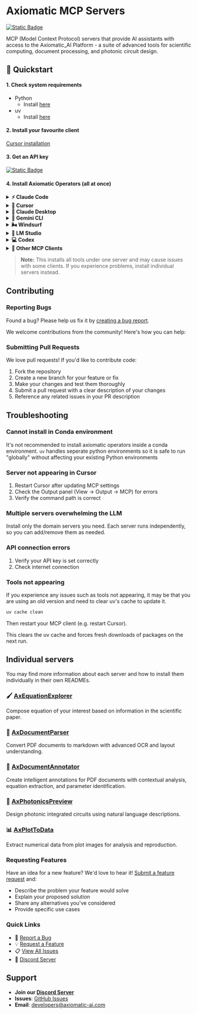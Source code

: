 # Axiomatic MCP Servers

[![Static Badge](https://img.shields.io/badge/Join%20Discord-5865f2?style=flat)](https://discord.gg/KKU97ZR5)

MCP (Model Context Protocol) servers that provide AI assistants with access to the Axiomatic_AI Platform - a suite of advanced tools for scientific computing, document processing, and photonic circuit design.

## 🚀 Quickstart

#### 1. Check system requirements

- Python
  - Install [here](https://www.python.org/downloads/)
- uv
  - Install [here](https://docs.astral.sh/uv/getting-started/installation/)

#### 2. Install your favourite client
[Cursor installation](https://cursor.com/docs/cli/installation)

#### 3. Get an API key

[![Static Badge](https://img.shields.io/badge/Get%20your%20API%20key-6EB700?style=flat)](https://docs.google.com/forms/d/e/1FAIpQLSfScbqRpgx3ZzkCmfVjKs8YogWDshOZW9p-LVXrWzIXjcHKrQ/viewform)

#### 4. Install Axiomatic Operators (all at once)

<details>
<summary><strong>⚡ Claude Code</strong></summary>

```bash
claude mcp add axiomatic-mcp --env AXIOMATIC_API_KEY=your-api-key-here -- uvx --from axiomatic-mcp all
```

</details>

<details>
<summary><strong>🔷 Cursor</strong></summary>

[![Install MCP Server](https://cursor.com/deeplink/mcp-install-dark.svg)](https://cursor.com/en/install-mcp?name=axiomatic-mcp&config=eyJjb21tYW5kIjoidXZ4IC0tZnJvbSBheGlvbWF0aWMtbWNwIGFsbCIsImVudiI6eyJBWElPTUFUSUNfQVBJX0tFWSI6InlvdXItYXBpLWtleS1oZXJlIn19)

</details>

<details>
<summary><strong>🤖 Claude Desktop</strong></summary>

1. Open Claude Desktop settings → Developer → Edit MCP config
2. Add this configuration:

```json
{
  "mcpServers": {
    "axiomatic-mcp": {
      "command": "uvx",
      "args": ["--from", "axiomatic-mcp", "all"],
      "env": {
        "AXIOMATIC_API_KEY": "your-api-key-here"
      }
    }
  }
}
```

3. Restart Claude Desktop

</details>

<details>
<summary><strong>🔮 Gemini CLI</strong></summary>

Follow the MCP install guide and use the standard configuration above.  
See the official instructions here: [Gemini CLI MCP Server Guide](https://github.com/google-gemini/gemini-cli/blob/main/docs/tools/mcp-server.md#configure-the-mcp-server-in-settingsjson)

```json
{
  "axiomatic-mcp": {
    "command": "uvx",
    "args": ["--from", "axiomatic-mcp", "all"],
    "env": {
      "AXIOMATIC_API_KEY": "your-api-key-here"
    }
  }
}
```

</details>

<details>
<summary><strong>🌬️ Windsurf</strong></summary>

Follow the [Windsurf MCP documentation](https://docs.windsurf.com/windsurf/cascade/mcp).  
Use the standard configuration above.

```json
{
  "axiomatic-mcp": {
    "command": "uvx",
    "args": ["--from", "axiomatic-mcp", "all"],
    "env": {
      "AXIOMATIC_API_KEY": "your-api-key-here"
    }
  }
}
```

</details>

<details>
<summary><strong>🧪 LM Studio</strong></summary>

#### Click the button to install:

[![Install MCP Server](https://files.lmstudio.ai/deeplink/mcp-install-light.svg)](https://lmstudio.ai/install-mcp?name=axiomatic-mcp&config=eyJjb21tYW5kIjoidXZ4IiwiYXJncyI6WyItLWZyb20iLCJheGlvbWF0aWMtbWNwIiwiYWxsIl19)

> **Note:** After installing via the button, open LM Studio MCP settings and add:
>
> ```json
> "env": {
>   "AXIOMATIC_API_KEY": "your-api-key-here"
> }
> ```

</details>

<details>
<summary><strong>💻 Codex</strong></summary>

Create or edit the configuration file `~/.codex/config.toml` and add:

```toml
[mcp_servers.axiomatic-mcp]
command = "uvx"
args = ["--from", "axiomatic-mcp", "all"]
```

For more information, see the [Codex MCP documentation](https://github.com/openai/codex/blob/main/codex-rs/config.md#mcp_servers)

</details> 
<details>
<summary><strong>🌊 Other MCP Clients</strong></summary>

Use this server configuration:

```json
{
  "command": "uvx",
  "args": ["--from", "axiomatic-mcp", "all"],
  "env": {
    "AXIOMATIC_API_KEY": "your-api-key-here"
  }
}
```

</details>

> **Note:** This installs all tools under one server and may cause issues with some clients. If you experience problems, install individual servers instead.

## Contributing

### Reporting Bugs

Found a bug? Please help us fix it by [creating a bug report](https://github.com/Axiomatic-AI/ax-mcp/issues/new?template=bug_report.md).

We welcome contributions from the community! Here's how you can help:

### Submitting Pull Requests

We love pull requests! If you'd like to contribute code:

1. Fork the repository
2. Create a new branch for your feature or fix
3. Make your changes and test them thoroughly
4. Submit a pull request with a clear description of your changes
5. Reference any related issues in your PR description

## Troubleshooting

### Cannot install in Conda environment
It's not recommended to install axiomatic operators inside a conda environment. `uv` handles seperate python environments so it is safe to run "globally" without affecting your existing Python environments

### Server not appearing in Cursor

1. Restart Cursor after updating MCP settings
2. Check the Output panel (View → Output → MCP) for errors
3. Verify the command path is correct

### Multiple servers overwhelming the LLM

Install only the domain servers you need. Each server runs independently, so you can add/remove them as needed.

### API connection errors

1. Verify your API key is set correctly
2. Check internet connection

### Tools not appearing

If you experience any issues such as tools not appearing, it may be that you are using an old version and need to clear uv's cache to update it.

```bash
uv cache clean
```

Then restart your MCP client (e.g. restart Cursor).

This clears the uv cache and forces fresh downloads of packages on the next run.


## Individual servers

You may find more information about each server and how to install them individually in their own READMEs.

### 🖌️ [AxEquationExplorer](https://github.com/Axiomatic-AI/ax-mcp/tree/main/axiomatic_mcp/servers/equations/)

Compose equation of your interest based on information in the scientific paper.

### 📄 [AxDocumentParser](https://github.com/Axiomatic-AI/ax-mcp/tree/main/axiomatic_mcp/servers/documents/)

Convert PDF documents to markdown with advanced OCR and layout understanding.

### 📝 [AxDocumentAnnotator](https://github.com/Axiomatic-AI/ax-mcp/tree/main/axiomatic_mcp/servers/annotations/)

Create intelligent annotations for PDF documents with contextual analysis, equation extraction, and parameter identification.

### 🔬 [AxPhotonicsPreview](https://github.com/Axiomatic-AI/ax-mcp/tree/main/axiomatic_mcp/servers/pic/)

Design photonic integrated circuits using natural language descriptions.

### 📊 [AxPlotToData](https://github.com/Axiomatic-AI/ax-mcp/tree/main/axiomatic_mcp/servers/plots/)

Extract numerical data from plot images for analysis and reproduction.


### Requesting Features

Have an idea for a new feature? We'd love to hear it! [Submit a feature request](https://github.com/Axiomatic-AI/ax-mcp/issues/new?template=feature_request.md) and:

- Describe the problem your feature would solve
- Explain your proposed solution
- Share any alternatives you've considered
- Provide specific use cases

### Quick Links

- 🐛 [Report a Bug](https://github.com/Axiomatic-AI/ax-mcp/issues/new?template=bug_report.md)
- 💡 [Request a Feature](https://github.com/Axiomatic-AI/ax-mcp/issues/new?template=feature_request.md)
- 📋 [View All Issues](https://github.com/Axiomatic-AI/ax-mcp/issues)
- 💬 [Discord Server](https://discord.gg/KKU97ZR5)

## Support

- **Join our [Discord Server](https://discord.gg/KKU97ZR5)**
- **Issues**: [GitHub Issues](https://github.com/Axiomatic-AI/ax-mcp/issues)
- **Email**: developers@axiomatic-ai.com
